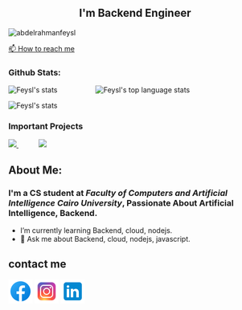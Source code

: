 <h2 align="center"> I'm Backend Engineer </h3>

<p align="left"> <img src="https://komarev.com/ghpvc/?username=abdelrahmanfeysl&label=Profile%20views&color=informational&style=plastic" alt="abdelrahmanfeysl" /> </p> 

[📫 How to reach me](#contact-me)


<!-- Github Stats -->

### Github Stats:
<!--
            &nbsp; -> space
            &emsp; -> 4x(&nbsp;)
-->
<p align="left">
    <img height="165" src="https://github-readme-stats.vercel.app/api?username=abdelrahmanfeysl&count_private=true&include_all_commits=true&theme=tokyonight" alt="Feysl's stats" /> &emsp;&emsp;&emsp;&emsp;&nbsp;&nbsp;&nbsp;
    <img src="https://github-readme-stats.vercel.app/api/top-langs/?username=abdelrahmanfeysl&layout=compact&theme=tokyonight" alt="Feysl's top language stats" />
</p>

<p align="left">
    <img src="https://github-profile-trophy.vercel.app/?username=abdelrahmanfeysl&theme=darkhub&margin-w=15&margin-h=15&column=8&v=2" alt="Feysl's stats" />
</p>

<!-- Github Stats -->

<!-- Important Projects -->

### Important Projects
<p align="left">
<a href="https://github.com/abdelrahmanfeysl/angularApp">
  <img src="https://github-readme-stats.vercel.app/api/pin/?username=abdelrahmanfeysl&repo=angularApp&layout=compact&theme=tokyonight" />
</a>
            &emsp;&emsp;&nbsp;&nbsp;
<a href="https://github.com/abdelrahmanfeysl/weather-App">
  <img  src="https://github-readme-stats.vercel.app/api/pin/?username=abdelrahmanfeysl&repo=weather-App&layout=compact&theme=tokyonight" />
</a>
            
</p>

<!-- Important Projects -->



## About Me:

### I'm a CS student at *Faculty of Computers and Artificial Intelligence Cairo University*, Passionate About Artificial Intelligence, Backend. 
* I’m currently learning Backend, cloud, nodejs.
* 💬 Ask me about Backend, cloud, nodejs, javascript.


## contact me

[![facebook](/Images/facebook-new.png)](https://www.facebook.com/abdo.feysl)
[![instagram](/Images/instagram-new.png)](https://www.instagram.com/abdelrahman_feysl/)
[![linkedin](/Images/linkedin.png)](https://www.linkedin.com/in/abdelrahman-feysl-4ab758213/)




